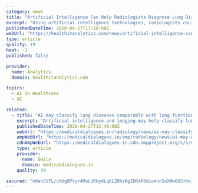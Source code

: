 ```yaml
---
category: news
title: "Artificial Intelligence Can Help Radiologists Diagnose Lung Disease"
excerpt: "Using artificial intelligence technologies, radiologists could augment their ability to objectively evaluate and treat lung disease, according to a study published in the American Journal of Roentgenology."
publishedDateTime: 2020-04-27T17:18:00Z
webUrl: "https://healthitanalytics.com/news/artificial-intelligence-can-help-radiologists-diagnose-lung-disease"
type: article
quality: 19
heat: -1
published: false

provider:
  name: Analytics
  domain: healthitanalytics.com

topics:
  - AI in Healthcare
  - AI

related:
  - title: "AI may classify lung diseases comparable with lung function tests"
    excerpt: "Artificial intelligence and imaging may help classify lung disease objectively provides results comparable with lung function tests, The study has been published in the American Journal"
    publishedDateTime: 2020-04-27T12:48:00Z
    webUrl: "https://medicaldialogues.in/radiology/news/ai-may-classify-lung-diseases-comparable-with-lung-function-tests-65216"
    ampWebUrl: "https://medicaldialogues.in/amp/radiology/news/ai-may-classify-lung-diseases-comparable-with-lung-function-tests-65216"
    cdnAmpWebUrl: "https://medicaldialogues-in.cdn.ampproject.org/c/s/medicaldialogues.in/amp/radiology/news/ai-may-classify-lung-diseases-comparable-with-lung-function-tests-65216"
    type: article
    provider:
      name: Daily
      domain: medicaldialogues.in
    quality: 39

secured: "m0anCbTL/cXUgDPty+4MuLURbydLq6LZ0hzKgIDK4F8dio4nnSuXNw0GS+hki0ufemFXitogFo2rULGIJFFz1D7vWc9sQ+u4l1N3iNPaeFdOxpf0U9k8RbSJmq5TujsedNIY/0KFClpbWSEjJoRB8aZbVJqJDgetQm9H5VV+CVt0bXPFrCqJdxIIBDQXrFBnKcRb9gwURJi/5M+cUl6ulWssIuy2RKH/CrSs2RnqYh3nOCRidtvY7GtB51l8PjE3OkRn/pUkMeMFuOPNHlvl5w1QjZzZnK85hUtI6z4j2FoDgV4/NWfI/ArQ7HsrlspGlT+7iHlMwmBUnghVL1epUBB7ozVRxZGj4tY68O5C4SA24lVwfxNuZ6l7cPxzNvwYgA3z4bCrIDjs8GsQgzDJM7vLY+GAkbyEubPY6mEe+a3imrVSefpMMqwl+Gy6RSft6pP6P9yrailKOfpWOID/2QU0k9NWZwpc6uwErdU8TPs=;qSKBM+TedLNVotLnbl2AlQ=="
---
```


